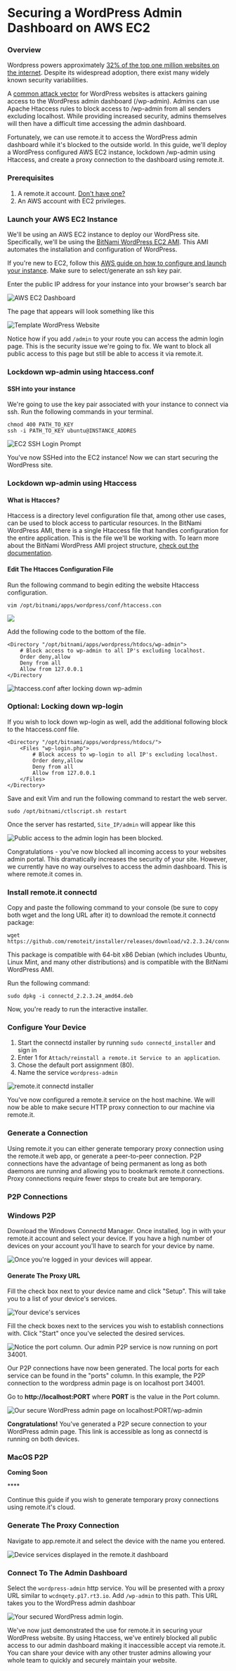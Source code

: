 # Securing a WordPress Admin Dashboard on AWS EC2

### Overview

Wordpress powers approximately [32% of the top one million websites on the internet](https://www.codeinwp.com/blog/wordpress-statistics/). Despite its widespread adoption, there exist many widely known security variabilities.

A [common attack vector](https://www.inmotionhosting.com/support/edu/wordpress/wp-login-brute-force-attack) for WordPress websites is attackers gaining access to the WordPress admin dashboard \(/wp-admin\). Admins can use Apache Htaccess rules to block access to /wp-admin from all senders excluding localhost. While providing increased security, admins themselves will then have a difficult time accessing the admin dashboard.

Fortunately, we can use remote.it to access the WordPress admin dashboard while it's blocked to the outside world. In this guide, we'll deploy a WordPress configured AWS EC2 instance, lockdown /wp-admin using Htaccess, and create a proxy connection to the dashboard using remote.it.

### Prerequisites

1. A remote.it account. [Don't have one?](https://app.remote.it/auth/#/sign-up)
2. An AWS account with EC2 privileges.

### Launch your AWS EC2 Instance

We'll be using an AWS EC2 instance to deploy our WordPress site. Specifically, we'll be using the [BitNami WordPress EC2 AMI](https://aws.amazon.com/marketplace/pp/B00NN8Y43U). This AMI automates the installation and configuration of WordPress.

If you're new to EC2, follow this [AWS guide on how to configure and launch your instance](https://aws.amazon.com/getting-started/tutorials/launch-a-wordpress-website/). Make sure to select/generate an ssh key pair.

Enter the public IP address for your instance into your browser's search bar

![AWS EC2 Dashboard](../.gitbook/assets/locate-id%20%281%29.png)

The page that appears will look something like this

![Template WordPress Website](../.gitbook/assets/website-front-page.png)

Notice how if you add `/admin` to your route you can access the admin login page. This is the security issue we're going to fix. We want to block all public access to this page but still be able to access it via remote.it.

### Lockdown wp-admin using htaccess.conf

#### SSH into your instance

We're going to use the key pair associated with your instance to connect via ssh. Run the following commands in your terminal.

```text
chmod 400 PATH_TO_KEY
ssh -i PATH_TO_KEY ubuntu@INSTANCE_ADDRES
```

![EC2 SSH Login Prompt](../.gitbook/assets/ec2-ssh%20%281%29.png)

You've now SSHed into the EC2 instance! Now we can start securing the WordPress site.

### Lockdown wp-admin using Htaccess

#### What is Htacces?

Htaccess is a directory level configuration file that, among other use cases, can be used to block access to particular resources. In the BitNami WordPress AMI, there is a single Htaccess file that handles configuration for the entire application. This is the file we'll be working with. To learn more about the BitNami WordPress AMI project structure, [check out the documentation](https://docs.bitnami.com/aws/apps/wordpress/).

#### Edit The Htacces Configuration File

Run the following command to begin editing the website Htaccess configuration.

`vim /opt/bitnami/apps/wordpress/conf/htaccess.con`

![](../.gitbook/assets/htaccess-vanilla.png)

Add the following code to the bottom of the file.

```text
<Directory "/opt/bitnami/apps/wordpress/htdocs/wp-admin">
    # Block access to wp-admin to all IP's excluding localhost.
    Order deny,allow
    Deny from all
    Allow from 127.0.0.1
</Directory
```

![htaccess.conf after locking down wp-admin](../.gitbook/assets/htaccess-edited%20%281%29.png)

### Optional: Locking down wp-login

If you wish to lock down wp-login as well, add the additional following block to the htaccess.conf file.

```text
<Directory "/opt/bitnami/apps/wordpress/htdocs/">
    <Files "wp-login.php">
        # Block access to wp-login to all IP's excluding localhost.
        Order deny,allow
        Deny from all
        Allow from 127.0.0.1
    </Files>
</Directory>
```

Save and exit Vim and run the following command to restart the web server.

`sudo /opt/bitnami/ctlscript.sh restart`

Once the server has restarted, `Site_IP/admin` will appear like this

![Public access to the admin login has been blocked.](../.gitbook/assets/admin-forbidden%20%281%29.png)

Congratulations - you've now blocked all incoming access to your websites admin portal. This dramatically increases the security of your site. However, we currently have no way ourselves to access the admin dashboard. This is where remote.it comes in.

### Install remote.it connectd

Copy and paste the following command to your console \(be sure to copy both wget and the long URL after it\) to download the remote.it connectd package:

```text
wget https://github.com/remoteit/installer/releases/download/v2.2.3.24/connectd_2.2.3.24_amd64.deb
```

This package is compatible with 64-bit x86 Debian \(which includes Ubuntu, Linux Mint, and many other distributions\) and is compatible with the BitNami WordPress AMI.

Run the following command:

```text
sudo dpkg -i connectd_2.2.3.24_amd64.deb
```

Now, you're ready to run the interactive installer.

### Configure Your Device

1. Start the connectd installer by running `sudo connectd_installer` and sign in
2. Enter 1 for `Attach/reinstall a remote.it Service to an application`.
3. Chose the default port assignment \(80\).
4. Name the service `wordpress-admin`

![remote.it connectd installer](../.gitbook/assets/http-service-setup.png)

You've now configured a remote.it service on the host machine. We will now be able to make secure HTTP proxy connection to our machine via remote.it.

### Generate a Connection

Using remote.it you can either generate temporary proxy connection using the remote.it web app, or generate a peer-to-peer connection. P2P connections have the advantage of being permanent as long as both daemons are running and allowing you to bookmark remote.it connections. Proxy connections require fewer steps to create but are temporary. 

### P2P Connections

### **Windows P2P**

Download the Windows Connectd Manager. Once installed, log in with your remote.it account and select your device. If you have a high number of devices on your account you'll have to search for your device by name. 

![Once you&apos;re logged in your devices will appear.](../.gitbook/assets/wcm-device-select.png)

#### Generate The Proxy URL

Fill the check box next to your device name and click "Setup". This will take you to a list of your device's services.

![Your device&apos;s services](../.gitbook/assets/wcm-service-select.png)

Fill the check boxes next to the services you wish to establish connections with. Click "Start" once you've selected the desired services. 

![Notice the port column. Our admin P2P service is now running on port 34001.](../.gitbook/assets/wcm-service-active.png)

Our P2P connections have now been generated. The local ports for each service can be found in the "ports" column. In this example, the P2P connection to the wordpress admin page is on localhost port 34001.

Go to **http://localhost:PORT** where **PORT** is the value in the Port column.

![Our secure WordPress admin page on localhost:PORT/wp-admin](../.gitbook/assets/wcm-wp-admin-p2p.png)

**Congratulations!** You've generated a P2P secure connection to your WordPress admin page. This link is accessible as long as connectd is running on both devices. 



### MacOS P2P

**Coming Soon**

\*\*\*\*

Continue this guide if you wish to generate temporary proxy connections using remote.it's cloud.

### Generate The Proxy Connection

Navigate to app.remote.it and select the device with the name you entered.

![Device services displayed in the remote.it dashboard](../.gitbook/assets/device-services.png)

### Connect To The Admin Dashboard

Select the `wordpress-admin` http service. You will be presented with a proxy URL similar to `wcdnqety.p17.rt3.io`. Add `/wp-admin` to this path. This URL takes you to the WordPress admin dashboar

![Your secured WordPress admin login.](../.gitbook/assets/wp-admin.png)

We've now just demonstrated the use for remote.it in securing your WordPress website. By using Htaccess, we've entirely blocked all public access to our admin dashboard making it inaccessible accept via remote.it. You can share your device with any other truster admins allowing your whole team to quickly and securely maintain your website.

  


